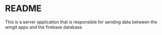 # README

This is a server application that is responsible for sending data between the wingit apps and the firebase database.
